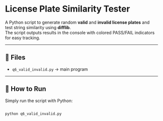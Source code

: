 # License Plate Similarity Tester

A Python script to generate random **valid** and **invalid license plates** and test string similarity using **difflib**.  
The script outputs results in the console with colored PASS/FAIL indicators for easy tracking.

---

## 📂 Files
- `q6_valid_invalid.py` → main program

---

## 🚀 How to Run
Simply run the script with Python:

```bash

python q6_valid_invalid.py
